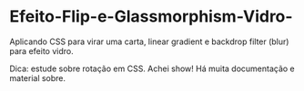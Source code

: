 # Efeito-Flip-e-Glassmorphism-Vidro-
Aplicando CSS para virar uma carta, linear gradient e backdrop filter (blur) para efeito vidro.

Dica: estude sobre rotação em CSS. Achei show! 
Há muita documentação e material sobre.


